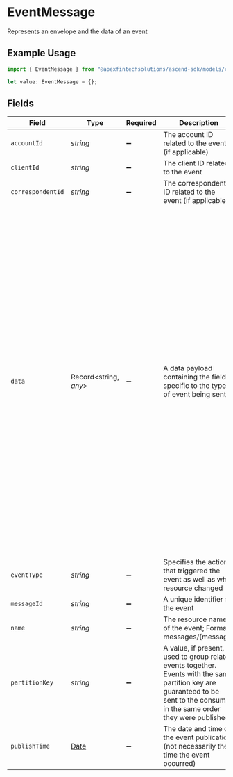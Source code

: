 # EventMessage

Represents an envelope and the data of an event

## Example Usage

```typescript
import { EventMessage } from "@apexfintechsolutions/ascend-sdk/models/components";

let value: EventMessage = {};
```

## Fields

| Field                                                                                                                                                                                                                                                                                                                                                                                                                                                                                                                     | Type                                                                                                                                                                                                                                                                                                                                                                                                                                                                                                                      | Required                                                                                                                                                                                                                                                                                                                                                                                                                                                                                                                  | Description                                                                                                                                                                                                                                                                                                                                                                                                                                                                                                               | Example                                                                                                                                                                                                                                                                                                                                                                                                                                                                                                                   |
| ------------------------------------------------------------------------------------------------------------------------------------------------------------------------------------------------------------------------------------------------------------------------------------------------------------------------------------------------------------------------------------------------------------------------------------------------------------------------------------------------------------------------- | ------------------------------------------------------------------------------------------------------------------------------------------------------------------------------------------------------------------------------------------------------------------------------------------------------------------------------------------------------------------------------------------------------------------------------------------------------------------------------------------------------------------------- | ------------------------------------------------------------------------------------------------------------------------------------------------------------------------------------------------------------------------------------------------------------------------------------------------------------------------------------------------------------------------------------------------------------------------------------------------------------------------------------------------------------------------- | ------------------------------------------------------------------------------------------------------------------------------------------------------------------------------------------------------------------------------------------------------------------------------------------------------------------------------------------------------------------------------------------------------------------------------------------------------------------------------------------------------------------------- | ------------------------------------------------------------------------------------------------------------------------------------------------------------------------------------------------------------------------------------------------------------------------------------------------------------------------------------------------------------------------------------------------------------------------------------------------------------------------------------------------------------------------- |
| `accountId`                                                                                                                                                                                                                                                                                                                                                                                                                                                                                                               | *string*                                                                                                                                                                                                                                                                                                                                                                                                                                                                                                                  | :heavy_minus_sign:                                                                                                                                                                                                                                                                                                                                                                                                                                                                                                        | The account ID related to the event (if applicable)                                                                                                                                                                                                                                                                                                                                                                                                                                                                       | 01H8MCDXH4JVH7KVNB2YY42907                                                                                                                                                                                                                                                                                                                                                                                                                                                                                                |
| `clientId`                                                                                                                                                                                                                                                                                                                                                                                                                                                                                                                | *string*                                                                                                                                                                                                                                                                                                                                                                                                                                                                                                                  | :heavy_minus_sign:                                                                                                                                                                                                                                                                                                                                                                                                                                                                                                        | The client ID related to the event                                                                                                                                                                                                                                                                                                                                                                                                                                                                                        | 01H8MCDXH46S326ME71QM58A91                                                                                                                                                                                                                                                                                                                                                                                                                                                                                                |
| `correspondentId`                                                                                                                                                                                                                                                                                                                                                                                                                                                                                                         | *string*                                                                                                                                                                                                                                                                                                                                                                                                                                                                                                                  | :heavy_minus_sign:                                                                                                                                                                                                                                                                                                                                                                                                                                                                                                        | The correspondent ID related to the event (if applicable)                                                                                                                                                                                                                                                                                                                                                                                                                                                                 | 01H8MCDXH4HYJJAV921BDKCC83                                                                                                                                                                                                                                                                                                                                                                                                                                                                                                |
| `data`                                                                                                                                                                                                                                                                                                                                                                                                                                                                                                                    | Record<string, *any*>                                                                                                                                                                                                                                                                                                                                                                                                                                                                                                     | :heavy_minus_sign:                                                                                                                                                                                                                                                                                                                                                                                                                                                                                                        | A data payload containing the fields specific to the type of event being sent                                                                                                                                                                                                                                                                                                                                                                                                                                             | {<br/>"account_id": "01H8MCDXH4JVH7KVNB2YY42907",<br/>"adjusted_settled": {<br/>"value": "0"<br/>},<br/>"adjusted_trade": {<br/>"value": "1.5"<br/>},<br/>"asset_id": "12345",<br/>"date": {<br/>"day": 13,<br/>"month": 6,<br/>"year": 2023<br/>},<br/>"fpsl": {<br/>"value": "0"<br/>},<br/>"free": {<br/>"value": "0"<br/>},<br/>"last_adjusted_date": {<br/>"day": 13,<br/>"month": 6,<br/>"year": 2023<br/>},<br/>"name": "accounts/01H8MCDXH4JVH7KVNB2YY42907/positions/12345",<br/>"pending_outgoing_acat": {<br/>"value": "0"<br/>},<br/>"settled": {<br/>"value": "0"<br/>},<br/>"trade": {<br/>"value": "1.5"<br/>},<br/>"unrestricted": {<br/>"value": "0"<br/>}<br/>} |
| `eventType`                                                                                                                                                                                                                                                                                                                                                                                                                                                                                                               | *string*                                                                                                                                                                                                                                                                                                                                                                                                                                                                                                                  | :heavy_minus_sign:                                                                                                                                                                                                                                                                                                                                                                                                                                                                                                        | Specifies the action that triggered the event as well as what resource changed                                                                                                                                                                                                                                                                                                                                                                                                                                            | position.v1.updated                                                                                                                                                                                                                                                                                                                                                                                                                                                                                                       |
| `messageId`                                                                                                                                                                                                                                                                                                                                                                                                                                                                                                               | *string*                                                                                                                                                                                                                                                                                                                                                                                                                                                                                                                  | :heavy_minus_sign:                                                                                                                                                                                                                                                                                                                                                                                                                                                                                                        | A unique identifier for the event                                                                                                                                                                                                                                                                                                                                                                                                                                                                                         | 01H8MCDXH3ZXXMAA3918GRCFVE                                                                                                                                                                                                                                                                                                                                                                                                                                                                                                |
| `name`                                                                                                                                                                                                                                                                                                                                                                                                                                                                                                                    | *string*                                                                                                                                                                                                                                                                                                                                                                                                                                                                                                                  | :heavy_minus_sign:                                                                                                                                                                                                                                                                                                                                                                                                                                                                                                        | The resource name of the event; Format: messages/{message}                                                                                                                                                                                                                                                                                                                                                                                                                                                                | messages/01H8MCDXH3ZXXMAA3918GRCFVE                                                                                                                                                                                                                                                                                                                                                                                                                                                                                       |
| `partitionKey`                                                                                                                                                                                                                                                                                                                                                                                                                                                                                                            | *string*                                                                                                                                                                                                                                                                                                                                                                                                                                                                                                                  | :heavy_minus_sign:                                                                                                                                                                                                                                                                                                                                                                                                                                                                                                        | A value, if present, is used to group related events together. Events with the same partition key are guaranteed to be sent to the consumer in the same order they were published.                                                                                                                                                                                                                                                                                                                                        | 01H8MCDXH4JVH7KVNB2YY42907:12345                                                                                                                                                                                                                                                                                                                                                                                                                                                                                          |
| `publishTime`                                                                                                                                                                                                                                                                                                                                                                                                                                                                                                             | [Date](https://developer.mozilla.org/en-US/docs/Web/JavaScript/Reference/Global_Objects/Date)                                                                                                                                                                                                                                                                                                                                                                                                                             | :heavy_minus_sign:                                                                                                                                                                                                                                                                                                                                                                                                                                                                                                        | The date and time of the event publication (not necessarily the time the event occurred)                                                                                                                                                                                                                                                                                                                                                                                                                                  | 2023-06-13 23:48:58.343 +0000 UTC                                                                                                                                                                                                                                                                                                                                                                                                                                                                                         |